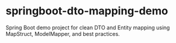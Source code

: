 # springboot-dto-mapping-demo
Spring Boot demo project for clean DTO and Entity mapping using MapStruct, ModelMapper, and best practices.
